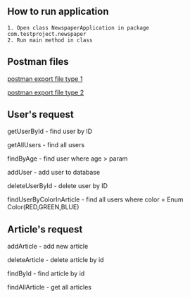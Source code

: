    ## How to run application
    1. Open class NewspaperApplication in package com.testproject.newspaper
    2. Run main method in class
    
   
   ## Postman files
   [postman export file type 1](newspaper.postman_collection_v1)
   
   [postman export file type 2](newspaper.postman_collection_v2)
   
   ## User's request
   getUserById - find user by ID
   
   getAllUsers - find all users
   
   findByAge - find user where age > param
   
   addUser  - add user to database
   
   deleteUserById - delete user by ID
   
   findUserByColorInArticle - find all users where color =  Enum Color(RED,GREEN,BLUE)
   
   ## Article's request
   addArticle - add new article
   
   deleteArticle - delete article by id
   
   findById - find article by id
   
   findAllArticle - get all articles
